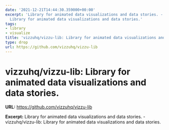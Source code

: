 ```yaml
---
date: '2021-12-21T14:44:30.359000+00:00'
excerpt: 'Library for animated data visualizations and data stories. - vizzuhq/vizzu-lib:
  Library for animated data visualizations and data stories.'
tags:
- library
- visualize
title: 'vizzuhq/vizzu-lib: Library for animated data visualizations and data stories.'
type: drop
url: https://github.com/vizzuhq/vizzu-lib
---
```


# vizzuhq/vizzu-lib: Library for animated data visualizations and data stories.

**URL:** https://github.com/vizzuhq/vizzu-lib

**Excerpt:** Library for animated data visualizations and data stories. - vizzuhq/vizzu-lib: Library for animated data visualizations and data stories.
